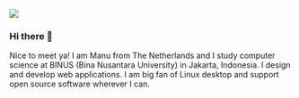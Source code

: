 ![](./img/desktop.png)

### Hi there 👋

Nice to meet ya! I am Manu from The Netherlands and I study computer science at BINUS (Bina Nusantara University) in Jakarta, Indonesia. I design and develop web applications. I am big fan of Linux desktop and support open source software wherever I can.
